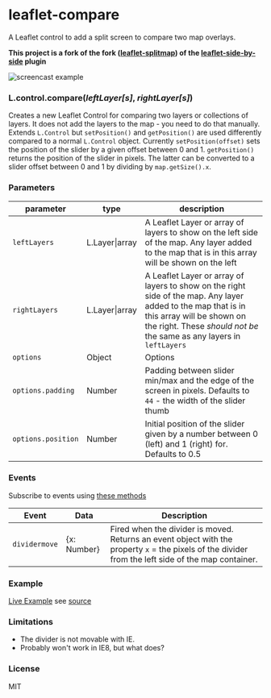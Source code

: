 # leaflet-compare

A Leaflet control to add a split screen to compare two map overlays.

**This project is a fork of the fork ([leaflet-splitmap](https://github.com/QuantStack/leaflet-splitmap)) of the [leaflet-side-by-side](https://github.com/digidem/leaflet-side-by-side) plugin**

![screencast example](screencast.gif)

### L.control.compare(_leftLayer[s]_, _rightLayer[s]_)

Creates a new Leaflet Control for comparing two layers or collections of layers. It does
not add the layers to the map - you need to do that manually. Extends `L.Control` but
`setPosition()` and `getPosition()` are used differently compared to a normal `L.Control`
object. Currently `setPosition(offset)` sets the position of the slider by a given
offset between 0 and 1. `getPosition()` returns the position of the slider in pixels.
The latter can be converted to a slider offset between 0 and 1 by dividing by
`map.getSize().x`. 

### Parameters

| parameter     | type           | description   |
| ----------    | -------------- | ------------- |
| `leftLayers`  | L.Layer\|array | A Leaflet Layer or array of layers to show on the left side of the map. Any layer added to the map that is in this array will be shown on the left |
| `rightLayers` | L.Layer\|array | A Leaflet Layer or array of layers to show on the right side of the map. Any layer added to the map that is in this array will be shown on the right. These *should not be* the same as any layers in `leftLayers` |
| `options`     | Object         | Options |
| `options.padding` | Number     | Padding between slider min/max and the edge of the screen in pixels. Defaults to `44` - the width of the slider thumb |
| `options.position` | Number    | Initial position of the slider given by a number between 0 (left) and 1 (right) for. Defaults to 0.5 |

### Events

Subscribe to events using [these methods](http://leafletjs.com/reference.html#events)

| Event         | Data           | Description   |
| ----------    | -------------- | ------------- |
| `dividermove` | {x: Number} | Fired when the divider is moved. Returns an event object with the property `x` = the pixels of the divider from the left side of the map container. |


### Example

[Live Example](http://lab.digital-democracy.org/leaflet-side-by-side/) see [source](index.html)

### Limitations

- The divider is not movable with IE.
- Probably won't work in IE8, but what does?

### License

MIT
